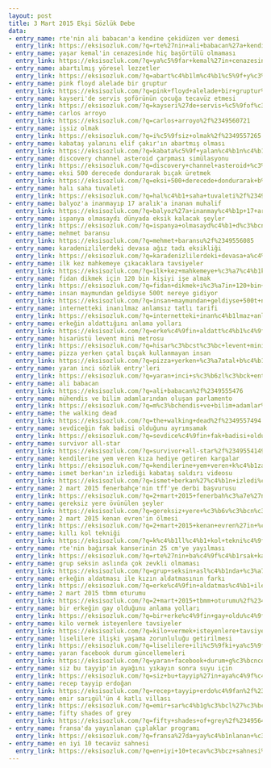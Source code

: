 ```yaml
---
layout: post
title: 3 Mart 2015 Ekşi Sözlük Debe
data:
- entry_name: rte'nin ali babacan'a kendine çekidüzen ver demesi
  entry_link: https://eksisozluk.com/?q=rte%27nin+ali+babacan%27a+kendine+%c3%a7ekid%c3%bczen+ver+demesi%2f%2349553776
- entry_name: yaşar kemal'in cenazesinde hiç başörtülü olmaması
  entry_link: https://eksisozluk.com/?q=ya%c5%9far+kemal%27in+cenazesinde+hi%c3%a7+ba%c5%9f%c3%b6rt%c3%bcl%c3%bc+olmamas%c4%b1%2f%2349557934
- entry_name: abartılmış yöresel lezzetler
  entry_link: https://eksisozluk.com/?q=abart%c4%b1lm%c4%b1%c5%9f+y%c3%b6resel+lezzetler%2f%2349559339
- entry_name: pink floyd alelade bir gruptur
  entry_link: https://eksisozluk.com/?q=pink+floyd+alelade+bir+gruptur%2f%2349559226
- entry_name: kayseri'de servis şoförünün çocuğa tecavüz etmesi
  entry_link: https://eksisozluk.com/?q=kayseri%27de+servis+%c5%9fof%c3%b6r%c3%bcn%c3%bcn+%c3%a7ocu%c4%9fa+tecav%c3%bcz+etmesi%2f%2349555000
- entry_name: carlos arroyo
  entry_link: https://eksisozluk.com/?q=carlos+arroyo%2f%2349560721
- entry_name: işsiz olmak
  entry_link: https://eksisozluk.com/?q=i%c5%9fsiz+olmak%2f%2349557265
- entry_name: kabataş yalanını elif çakır'ın abartmış olması
  entry_link: https://eksisozluk.com/?q=kabata%c5%9f+yalan%c4%b1n%c4%b1+elif+%c3%a7ak%c4%b1r%27%c4%b1n+abartm%c4%b1%c5%9f+olmas%c4%b1%2f%2349558248
- entry_name: discovery channel asteroid çarpması simülasyonu
  entry_link: https://eksisozluk.com/?q=discovery+channel+asteroid+%c3%a7arpmas%c4%b1+sim%c3%bclasyonu%2f%2349567863
- entry_name: eksi 500 derecede dondurarak bıçak üretmek
  entry_link: https://eksisozluk.com/?q=eksi+500+derecede+dondurarak+b%c4%b1%c3%a7ak+%c3%bcretmek%2f%2349556433
- entry_name: halı saha tuvaleti
  entry_link: https://eksisozluk.com/?q=hal%c4%b1+saha+tuvaleti%2f%2349568639
- entry_name: balyoz'a inanmayıp 17 aralık'a inanan muhalif
  entry_link: https://eksisozluk.com/?q=balyoz%27a+inanmay%c4%b1p+17+aral%c4%b1k%27a+inanan+muhalif%2f%2349556980
- entry_name: ispanya olmasaydı dünyada eksik kalacak şeyler
  entry_link: https://eksisozluk.com/?q=ispanya+olmasayd%c4%b1+d%c3%bcnyada+eksik+kalacak+%c5%9feyler%2f%2349559782
- entry_name: mehmet baransu
  entry_link: https://eksisozluk.com/?q=mehmet+baransu%2f%2349556085
- entry_name: karadenizlilerdeki devasa ağız tadı eksikliği
  entry_link: https://eksisozluk.com/?q=karadenizlilerdeki+devasa+a%c4%9f%c4%b1z+tad%c4%b1+eksikli%c4%9fi%2f%2349567397
- entry_name: ilk kez mahkemeye çıkacaklara tavsiyeler
  entry_link: https://eksisozluk.com/?q=ilk+kez+mahkemeye+%c3%a7%c4%b1kacaklara+tavsiyeler%2f%2349562083
- entry_name: fidan dikmek için 120 bin kişiyi işe almak
  entry_link: https://eksisozluk.com/?q=fidan+dikmek+i%c3%a7in+120+bin+ki%c5%9fiyi+i%c5%9fe+almak%2f%2349557843
- entry_name: insan maymundan geldiyse 500t nereye gidiyor
  entry_link: https://eksisozluk.com/?q=insan+maymundan+geldiyse+500t+nereye+gidiyor%2f%2349556914
- entry_name: internetteki inanılmaz anlamsız tatlı tarifi
  entry_link: https://eksisozluk.com/?q=internetteki+inan%c4%b1lmaz+anlams%c4%b1z+tatl%c4%b1+tarifi%2f%2349568858
- entry_name: erkeğin aldattığını anlama yolları
  entry_link: https://eksisozluk.com/?q=erke%c4%9fin+aldatt%c4%b1%c4%9f%c4%b1n%c4%b1+anlama+yollar%c4%b1%2f%2349554435
- entry_name: hisarüstü levent mini metrosu
  entry_link: https://eksisozluk.com/?q=hisar%c3%bcst%c3%bc+levent+mini+metrosu%2f%2349554402
- entry_name: pizza yerken çatal bıçak kullanmayan insan
  entry_link: https://eksisozluk.com/?q=pizza+yerken+%c3%a7atal+b%c4%b1%c3%a7ak+kullanmayan+insan%2f%2349569215
- entry_name: yaran inci sözlük entry'leri
  entry_link: https://eksisozluk.com/?q=yaran+inci+s%c3%b6zl%c3%bck+entry%27leri%2f%2349568255
- entry_name: ali babacan
  entry_link: https://eksisozluk.com/?q=ali+babacan%2f%2349555476
- entry_name: mühendis ve bilim adamlarından oluşan parlamento
  entry_link: https://eksisozluk.com/?q=m%c3%bchendis+ve+bilim+adamlar%c4%b1ndan+olu%c5%9fan+parlamento%2f%2349558293
- entry_name: the walking dead
  entry_link: https://eksisozluk.com/?q=the+walking+dead%2f%2349557494
- entry_name: sevdiceğin fak badisi olduğunu ayrımsamak
  entry_link: https://eksisozluk.com/?q=sevdice%c4%9fin+fak+badisi+oldu%c4%9funu+ayr%c4%b1msamak%2f%2349558676
- entry_name: survivor all-star
  entry_link: https://eksisozluk.com/?q=survivor+all-star%2f%2349554149
- entry_name: kendilerine yem veren kıza hediye getiren kargalar
  entry_link: https://eksisozluk.com/?q=kendilerine+yem+veren+k%c4%b1za+hediye+getiren+kargalar%2f%2349563587
- entry_name: ismet berkan'ın izlediği kabataş saldırı videosu
  entry_link: https://eksisozluk.com/?q=ismet+berkan%27%c4%b1n+izledi%c4%9fi+kabata%c5%9f+sald%c4%b1r%c4%b1+videosu%2f%2349552313
- entry_name: 2 mart 2015 fenerbahçe'nin tff'ye derbi başvurusu
  entry_link: https://eksisozluk.com/?q=2+mart+2015+fenerbah%c3%a7e%27nin+tff%27ye+derbi+ba%c5%9fvurusu%2f%2349557486
- entry_name: gereksiz yere övünülen şeyler
  entry_link: https://eksisozluk.com/?q=gereksiz+yere+%c3%b6v%c3%bcn%c3%bclen+%c5%9feyler%2f%2349571848
- entry_name: 2 mart 2015 kenan evren'in ölmesi
  entry_link: https://eksisozluk.com/?q=2+mart+2015+kenan+evren%27in+%c3%b6lmesi%2f%2349556384
- entry_name: kıllı kol tekniği
  entry_link: https://eksisozluk.com/?q=k%c4%b1ll%c4%b1+kol+tekni%c4%9fi%2f%2349566290
- entry_name: rte'nin bağırsak kanserinin 25 cm'ye yayılması
  entry_link: https://eksisozluk.com/?q=rte%27nin+ba%c4%9f%c4%b1rsak+kanserinin+25+cm%27ye+yay%c4%b1lmas%c4%b1%2f%2349552194
- entry_name: grup seksin aslında çok zevkli olmaması
  entry_link: https://eksisozluk.com/?q=grup+seksin+asl%c4%b1nda+%c3%a7ok+zevkli+olmamas%c4%b1%2f%2349554870
- entry_name: erkeğin aldatması ile kızın aldatmasının farkı
  entry_link: https://eksisozluk.com/?q=erke%c4%9fin+aldatmas%c4%b1+ile+k%c4%b1z%c4%b1n+aldatmas%c4%b1n%c4%b1n+fark%c4%b1%2f%2349552786
- entry_name: 2 mart 2015 tbmm oturumu
  entry_link: https://eksisozluk.com/?q=2+mart+2015+tbmm+oturumu%2f%2349568510
- entry_name: bir erkeğin gay olduğunu anlama yolları
  entry_link: https://eksisozluk.com/?q=bir+erke%c4%9fin+gay+oldu%c4%9funu+anlama+yollar%c4%b1%2f%2349571776
- entry_name: kilo vermek isteyenlere tavsiyeler
  entry_link: https://eksisozluk.com/?q=kilo+vermek+isteyenlere+tavsiyeler%2f%2349558793
- entry_name: liselilere ilişki yaşama zorunluluğu getirilmesi
  entry_link: https://eksisozluk.com/?q=liselilere+ili%c5%9fki+ya%c5%9fama+zorunlulu%c4%9fu+getirilmesi%2f%2349556136
- entry_name: yaran facebook durum güncellemeleri
  entry_link: https://eksisozluk.com/?q=yaran+facebook+durum+g%c3%bcncellemeleri%2f%2349569343
- entry_name: siz bu tayyip'in ayağını yıkayın sonra suyu için
  entry_link: https://eksisozluk.com/?q=siz+bu+tayyip%27in+aya%c4%9f%c4%b1n%c4%b1+y%c4%b1kay%c4%b1n+sonra+suyu+i%c3%a7in%2f%2349552954
- entry_name: recep tayyip erdoğan
  entry_link: https://eksisozluk.com/?q=recep+tayyip+erdo%c4%9fan%2f%2349552525
- entry_name: emir sarıgül'ün 4 katlı villası
  entry_link: https://eksisozluk.com/?q=emir+sar%c4%b1g%c3%bcl%27%c3%bcn+4+katl%c4%b1+villas%c4%b1%2f%2349563047
- entry_name: fifty shades of grey
  entry_link: https://eksisozluk.com/?q=fifty+shades+of+grey%2f%2349564036
- entry_name: fransa'da yayınlanan çıplaklar programı
  entry_link: https://eksisozluk.com/?q=fransa%27da+yay%c4%b1nlanan+%c3%a7%c4%b1plaklar+program%c4%b1%2f%2349562176
- entry_name: en iyi 10 tecavüz sahnesi
  entry_link: https://eksisozluk.com/?q=en+iyi+10+tecav%c3%bcz+sahnesi%2f%2349568155
---
```

